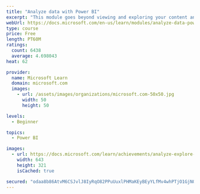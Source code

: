 ```yaml
---
title: "Analyze data with Power BI"
excerpt: "This module goes beyond viewing and exploring your content and explains how to interact with it by working with reports and dashboards to uncover and share new business insights."
webUrl: https://docs.microsoft.com/en-us/learn/modules/analyze-data-power-bi/
type: course
price: Free
length: PT60M
ratings:
  count: 6438
  average: 4.698043
heat: 62

provider:
  name: Microsoft Learn
  domain: microsoft.com
  images:
    - url: /assets/images/organizations/microsoft.com-50x50.jpg
      width: 50
      height: 50

levels:
  - Beginner

topics:
  - Power BI

images:
  - url: https://docs.microsoft.com/learn/achievements/analyze-explore-data-power-bi-social.png
    width: 643
    height: 321
    isCached: true

secured: "odaa8b86AtvM6CSJvlJ8IyRqO82PPuUuxlPHMaKEyBEyYLfMv4whPTjO1GjNO8FQX11oD4x7T2SaapQJtCF+v8ygOjLIsoG4N8m6iwAWNqiu1ng2ZSJBkvcXapAWagfah9vA37gDwNRdCv32W3CQ4VQ3z/kqkGspuCMCgQu5MunVuz7ZX5W3Jvj93+g/gRzj4h1Rb+UVKxe1O19+GE0YKgaYNICt2gYw0GIo+wwlFrxpZP2Upsyym56lHwsfYofVe3rvvQRUZ6eGS8YXwuBAwYwMDeBMraHtQKxYlxDtvB9tDkfZaDDk80ggNjgBRJWFJ73Du3afx6jk9ZiPly7POCS+8NlHb4Hm4qKPMc3NfYHyS1jKnsCxpt3YbjTQkWvQ87hL1Juf+bulIj4uzLpi4mFPk7IDVUXuUoXFrg+ZYGY=;54Wsh8onAe3WDxtyTfVzaQ=="
---
```


